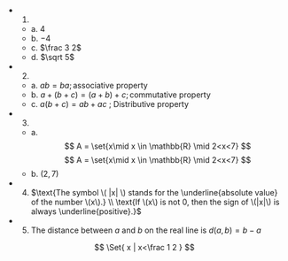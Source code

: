 - 1.
  - a. $4$
  - b. $-4$
  - c. $\frac 3 2$
  - d. $\sqrt 5$
- 2.
  - a. $ab=ba ; \text{associative property}$
  - b. $a + (b + c) = (a + b) + c ; \text{commutative property}$
  - c. $a(b + c) = ab + ac$ ; Distributive property
- 3.
  - a. 
$$
A = \set{x\mid x \in \mathbb{R} \mid 2<x<7}
$$
$$
A = \set{x\mid x \in \mathbb{R} \mid 2<x<7}
$$
  - b. $(2,7)$
- 4. $\text{The symbol \( |x| \) stands for the \underline{absolute value} of the number \(x\).} 
      \\ \text{If \(x\) is not 0, then the sign of \(|x|\) is always \underline{positive}.}$
- 5. $\text{The distance between \(a\) and \(b\) on the real line is \(d(a,b)=b-a\)}$


$$
\Set{ x | x<\frac 1 2 }
$$

